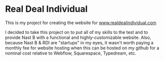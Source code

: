 # Real Deal Individual

This is my project for creating the website for www.realdealindividual.com

I decided to take this project on to put all of my skills to the test and to provide Nast B with a functional and highly-customizable website. Also, because Nast B & RDI are "startups" in my eyes, it wasn't worth paying a monthly fee for website hosting when this can be hosted on my github for a nominal cost relative to Webflow, Squarespace, Typedream, etc.
